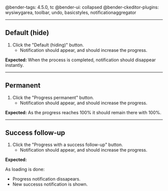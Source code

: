 @bender-tags: 4.5.0, tc
@bender-ui: collapsed
@bender-ckeditor-plugins: wysiwygarea, toolbar, undo, basicstyles, notificationaggregator

---

## Default (hide)

1. Click the "Default (hiding)" button.
	* Notification should appear, and should increase the progress.

**Expected:**  When the process is completed, notification should disappear instantly.

---

## Permanent

1. Click the "Progress permanent" button.
	* Notification should appear, and should increase the progress.

**Expected:** As the progress reaches 100% it should remain there with 100%.

---

## Success follow-up

1. Click the "Progress with a success follow-up" button.
	* Notification should appear, and should increase the progress.

**Expected:**

As loading is done:

* Progress notification dissapears.
* New successs notification is shown.